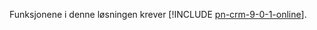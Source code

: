Funksjonene i denne løsningen krever [!INCLUDE [pn-crm-9-0-1-online](../includes/pn-crm-9-0-1-online.md)].